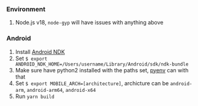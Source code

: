 ### Environment

1. Node.js v18, `node-gyp` will have issues with anything above


### Android

1. Install [Android NDK](https://developer.android.com/ndk/index.html)
2. Set `$ export ANDROID_NDK_HOME=/Users/username/Library/Android/sdk/ndk-bundle`
3. Make sure have python2 installed with the paths set, [pyenv](https://github.com/pyenv/pyenv) can with that
4. Set `$ export MOBILE_ARCH=[architecture]`, archicture can be `android-arm`, `android-arm64`, `android-x64`
5. Run `yarn build`
